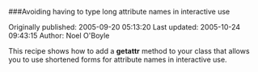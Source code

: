 ###Avoiding having to type long attribute names in interactive use

Originally published: 2005-09-20 05:13:20
Last updated: 2005-10-24 09:43:15
Author: Noel O'Boyle

This recipe shows how to add a __getattr__ method to your class that allows you to use shortened forms for attribute names in interactive use.